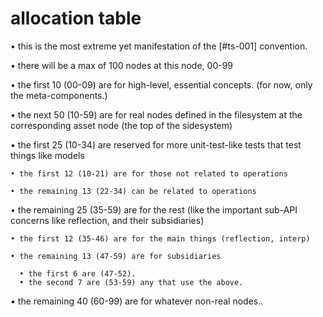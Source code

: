 # allocation table

• this is the most extreme yet manifestation of the [#ts-001] convention.

• there will be a max of 100 nodes at this node, 00-99

• the first 10 (00-09) are for high-level, essential concepts.
  (for now, only the meta-components.)

• the next 50 (10-59) are for real nodes defined in the filesystem
  at the corresponding asset node (the top of the sidesystem)

  • the first 25 (10-34) are reserved for more unit-test-like tests
    that test things like models

    • the first 12 (10-21) are for those not related to operations

    • the remaining 13 (22-34) can be related to operations

  • the remaining 25 (35-59) are for the rest (like the important
    sub-API concerns like reflection, and their subsidiaries)

    • the first 12 (35-46) are for the main things (reflection, interp)

    • the remaining 13 (47-59) are for subsidiaries

      • the first 6 are (47-52).
      • the second 7 are (53-59) any that use the above.

• the remaining 40 (60-99) are for whatever non-real nodes..
